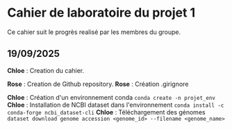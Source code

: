 # Cahier de laboratoire du projet 1

Ce cahier suit le progrès realisé par les membres du groupe.

## 19/09/2025

**Chloe** : Creation du cahier.

**Rose** : Creation de Github repository.
**Rose** : Création .girignore

**Chloe** : Création d'un environnement conda 
`conda create -n projet_env`
**Chloe** : Installation de NCBI dataset dans l'environnement
`conda install -c conda-forge ncbi_dataset-cli`
**Chloe** : Téléchargement des génomes
`dataset download genome accession <genome_id> --filename <genome_name>`

